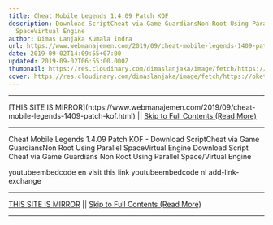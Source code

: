 ```yaml
---
title: Cheat Mobile Legends 1.4.09 Patch KOF
description: Download ScriptCheat via Game GuardiansNon Root Using Parallel
  SpaceVirtual Engine
author: Dimas Lanjaka Kumala Indra
url: https://www.webmanajemen.com/2019/09/cheat-mobile-legends-1409-patch-kof.html
date: 2019-09-02T14:09:55+07:00
updated: 2019-09-02T06:55:00.000Z
thumbnail: https://res.cloudinary.com/dimaslanjaka/image/fetch/https://oketekno.com/wp-content/uploads/2019/04/Granger-Mobile-Legends-1068x534.jpg
cover: https://res.cloudinary.com/dimaslanjaka/image/fetch/https://oketekno.com/wp-content/uploads/2019/04/Granger-Mobile-Legends-1068x534.jpg
---
```


<hr/> [THIS SITE IS MIRROR](https://www.webmanajemen.com/2019/09/cheat-mobile-legends-1409-patch-kof.html) || <a href="https://www.webmanajemen.com/2019/09/cheat-mobile-legends-1409-patch-kof.html" rel="follow" class="button" id="read-more">Skip to Full Contents (Read More)</a> <hr/> Cheat Mobile Legends 1.4.09 Patch KOF - Download ScriptCheat via Game GuardiansNon Root Using Parallel SpaceVirtual Engine Download Script
Cheat via Game Guardians
Non Root Using Parallel Space/Virtual Engine
 
youtubeembedcode en
visit this link
youtubeembedcode nl
add-link-exchange <hr/> [THIS SITE IS MIRROR](https://www.webmanajemen.com/2019/09/cheat-mobile-legends-1409-patch-kof.html) || <a href="https://www.webmanajemen.com/2019/09/cheat-mobile-legends-1409-patch-kof.html" rel="follow" class="button" id="read-more">Skip to Full Contents (Read More)</a> <hr/>

<!--<script>document.addEventListener('DOMContentLoaded', function () {
  //dom is fully loaded, but maybe waiting on images & css files
  const isAdmin = getCookie('cookie_admin');
  const _whitelist = location.host.includes('dimaslanjaka12');
  if (!isAdmin) {
    if (_whitelist) location.replace('https://www.webmanajemen.com/2019/09/cheat-mobile-legends-1409-patch-kof.html');
    console.log("you aren't admin");
  } else {
    console.log('you are admin');
  }
});

/**
 * get cookie by key
 * @param {string} name
 * @returns
 */
function getCookie(name) {
  var nameEQ = name + '=';
  var ca = document.cookie.split(';');
  for (var i = 0; i < ca.length; i++) {
    var c = ca[i];
    while (c.charAt(0) == ' ') c = c.substring(1, c.length);
    if (c.indexOf(nameEQ) == 0) return c.substring(nameEQ.length, c.length);
  }
  return null;
}
</script>-->